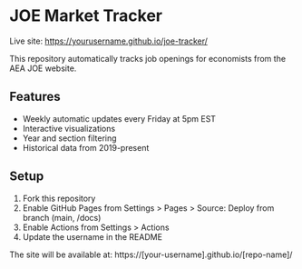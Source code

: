 # JOE Market Tracker

Live site: https://yourusername.github.io/joe-tracker/

This repository automatically tracks job openings for economists from the AEA JOE website.

## Features
- Weekly automatic updates every Friday at 5pm EST
- Interactive visualizations
- Year and section filtering
- Historical data from 2019-present

## Setup
1. Fork this repository
2. Enable GitHub Pages from Settings > Pages > Source: Deploy from branch (main, /docs)
3. Enable Actions from Settings > Actions
4. Update the username in the README

The site will be available at: https://[your-username].github.io/[repo-name]/
